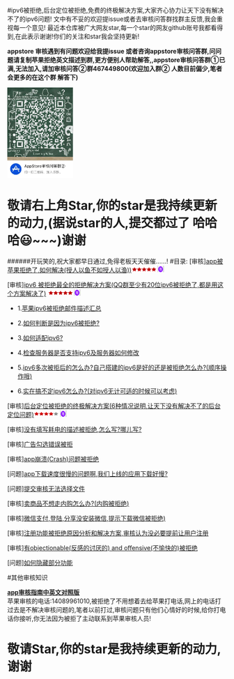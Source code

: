 #ipv6被拒绝,后台定位被拒绝,免费的终极解决方案,大家齐心协力让天下没有解决不了的ipv6问题!
文中有不妥的欢迎提issue或者去审核问答群找群主反馈,我会重视每一个意见!
最近本仓库被广大网友star,每一个star的网友github账号我都看得到,在此表示谢谢!你们的关注和star我会坚持更新!


**appstore 审核遇到有问题欢迎给我提issue 或者咨询appstore审核问答群,问问题请复制苹果拒绝英文描述到群,更方便别人帮助解答,,appstore审核问答群①已满,无法加入,请加审核问答②群467449800(欢迎加入群② 人数目前偏少,笔者会更多的在这个群 解答下)** 

 <img src="Picture/jiaqun2.png" width="30%">






# 敬请右上角Star,你的star是我持续更新的动力,(据说star的人,提交都过了 哈哈哈😃~~~)谢谢
######开玩笑的,祝大家都早日通过,免得老板天天催催......!
#目录:
[审核][app被苹果拒绝了,如何解决(授人以鱼不如授人以渔))](https://github.com/wg689/Solve-App-Store-Review-Problem/blob/master/howtosolve.md)<img src="Picture/small_image/five_stars.png" width=60 height =15><img src="Picture/small_image/recommend.png" width=15 height =15>

[审核][ipv6 被拒绝最全的拒绝解决方案(QQ群至少有20位ipv6被拒绝了,都是用这个方案解决了)](https://github.com/wg689/Solve-App-Store-Review-Problem/blob/master/ipv6.md) <img src="Picture/small_image/five_stars.png" width=60 height =15><img src="Picture/small_image/recommend.png" width=15 height =15>

 - 1.[苹果ipv6被拒绝邮件描述汇总](https://github.com/wg689/Solve-App-Store-Review-Problem/blob/master/ipv6.md#%E8%8B%B9%E6%9E%9Cipv6%E8%A2%AB%E6%8B%92%E7%BB%9D%E9%82%AE%E4%BB%B6%E6%8F%8F%E8%BF%B0%E6%B1%87%E6%80%BB)

- 2.[如何判断是因为ipv6被拒绝?](https://github.com/wg689/Solve-App-Store-Review-Problem/blob/master/ipv6.md#%E5%A6%82%E4%BD%95%E5%88%A4%E6%96%AD%E6%98%AF%E5%9B%A0%E4%B8%BAipv6%E8%A2%AB%E6%8B%92%E7%BB%9D
)

- 3.[如何适配ipv6?](https://github.com/wg689/Solve-App-Store-Review-Problem/blob/master/ipv6.md#%E5%A6%82%E4%BD%95%E9%80%82%E9%85%8Dipv6
)

- 4.[检查服务器是否支持ipv6及服务器如何修改](https://github.com/wg689/Solve-App-Store-Review-Problem/blob/master/ipv6.md#12%E6%A3%80%E6%9F%A5%E6%9C%8D%E5%8A%A1%E5%99%A8%E6%98%AF%E5%90%A6%E6%94%AF%E6%8C%81ipv6%E8%BF%99%E6%98%AF%E4%B8%80%E4%B8%AA%E5%A4%A7%E9%97%AE%E9%A2%98%E5%95%8A)

- 5.[ipv6多次被拒后的怎么办?自己搭建的ipv6是好的还是被拒绝怎么办?(顺序操作哦)](https://github.com/wg689/Solve-App-Store-Review-Problem/blob/master/ipv6.md#q%E4%BA%8Cipv6%E5%A4%9A%E6%AC%A1%E8%A2%AB%E6%8B%92%E5%90%8E%E7%9A%84%E6%80%8E%E4%B9%88%E5%8A%9E%E8%87%AA%E5%B7%B1%E6%90%AD%E5%BB%BA%E7%9A%84ipv6%E6%98%AF%E5%A5%BD%E7%9A%84%E8%BF%98%E6%98%AF%E8%A2%AB%E6%8B%92%E7%BB%9D%E6%80%8E%E4%B9%88%E5%8A%9E%E9%A1%BA%E5%BA%8F%E6%93%8D%E4%BD%9C%E5%93%A6
)

- 6.[实在搞不定ipv6怎么办?(对ipv6无计可适的时候可以考虑)](https://github.com/wg689/Solve-App-Store-Review-Problem/blob/master/ipv6.md#q%E4%B8%89%E5%AE%9E%E5%9C%A8%E6%90%9E%E4%B8%8D%E5%AE%9Aipv6%E6%80%8E%E4%B9%88%E5%8A%9E%E5%AF%B9ipv6%E6%97%A0%E8%AE%A1%E5%8F%AF%E9%80%82%E7%9A%84%E6%97%B6%E5%80%99%E5%8F%AF%E4%BB%A5%E8%80%83%E8%99%91
)


[审核][后台定位被拒绝的终极解决方案(6种情况说明,让天下没有解决不了的后台定位问题)](https://github.com/wg689/Solve-App-Store-Review-Problem/blob/master/LocationBackground.md)<img src="Picture/small_image/four_stars.png" width=60 height =15><img src="Picture/small_image/recommend.png" width=15 height =15>




[审核][没有填写耗电的描述被拒绝,怎么写?哪儿写?](https://github.com/wg689/Solve-App-Store-Review-Problem/blob/master/no_nonsume_decription.md)

[审核][广告勾选错误被拒](https://github.com/wg689/Solve-App-Store-Review-Problem/blob/master/add_select_error.md)

[审核][app崩溃(Crash)问题被拒绝](https://github.com/wg689/Solve-App-Store-Review-Problem/blob/master/app_crash.md)

[问题][app下载速度很慢的问题啊,我们上线的应用下载好慢?](https://github.com/wg689/Solve-App-Store-Review-Problem/blob/master/app_dowload_slow.md)

[问题][提交审核无法选择文件](https://github.com/wg689/Solve-App-Store-Review-Problem/blob/master/cannot_select_file.md)



[审核][卖商品不想走内购怎么办?(内购被拒绝)](https://github.com/wg689/Solve-App-Store-Review-Problem/blob/master/purchase_wechatLoginSharePay.md)

[审核][微信支付,登陆,分享没安装微信,提示下载微信被拒绝)](https://github.com/wg689/Solve-App-Store-Review-Problem/blob/master/purchase_wechatLoginSharePay.md)

[审核][注册功能被拒绝原因分析和解决方案,审核认为没必要提前让用户注册](https://github.com/wg689/Solve-App-Store-Review-Problem/blob/master/purchase_wechatLoginSharePay.md#%E9%97%AE%E9%A2%98%E8%A2%AB%E6%8B%92%E7%BB%9D%E6%B3%A8%E5%86%8C%E5%8A%9F%E8%83%BD)

[审核][有objectionable(反感的讨厌的) and offensive(不愉快的)被拒绝](https://github.com/wg689/Solve-App-Store-Review-Problem/blob/master/sex_offensive.md)

[问题][如何隐藏部分功能](https://github.com/wg689/Solve-App-Store-Review-Problem/blob/master/sex_offensive.md#%E9%97%AE%E9%A2%98%E5%A6%82%E4%BD%95%E9%9A%90%E8%97%8F%E9%83%A8%E5%88%86%E5%8A%9F%E8%83%BD)



#其他审核知识

[**app审核指南中英文对照版**](http://appstore.icewindtech.com)
<br>苹果审核的电话:14089961010,被拒绝了不用想着去给苹果打电话,网上的电话打过去是不解决审核问题的,笔者以前打过,审核问题只有他们心情好的时候,给你打电话你接听,你无法因为被拒了主动联系到苹果审核人员!
<br>
# 敬请Star,你的star是我持续更新的动力,谢谢

